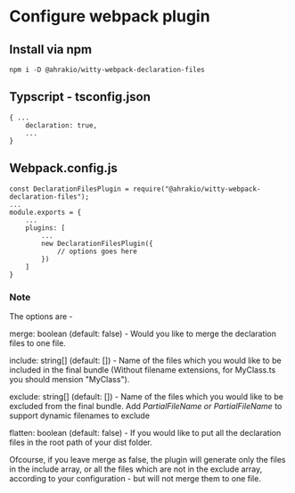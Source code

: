 # Configure webpack plugin
## Install via npm
```
npm i -D @ahrakio/witty-webpack-declaration-files
```

## Typscript - tsconfig.json
```
{ ...
    declaration: true,
    ...
}
```

## Webpack.config.js
```
const DeclarationFilesPlugin = require("@ahrakio/witty-webpack-declaration-files");
...
module.exports = {
    ...
    plugins: [
        ...
        new DeclarationFilesPlugin({
            // options goes here
        })
    ]
}
```

### Note
The options are -

merge: boolean (default: false) - Would you like to merge the declaration files to one file.

include: string[] (default: []) - Name of the files which you would like to be included in the final bundle (Without filename extensions, for MyClass.ts you should mension "MyClass").

exclude: string[] (default: []) - Name of the files which you would like to be excluded from the final bundle. Add *PartialFileName or PartialFileName* to support dynamic filenames to exclude

flatten: boolean (default: false) - If you would like to put all the declaration files in the root path of your dist folder.

Ofcourse, if you leave merge as false, the plugin will generate only the files in the include array, or all the files which are not in the exclude array, according to your configuration - but will not merge them to one file.
